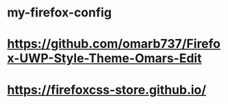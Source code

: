 # my-firefox-config

# https://github.com/omarb737/Firefox-UWP-Style-Theme-Omars-Edit
# https://firefoxcss-store.github.io/
